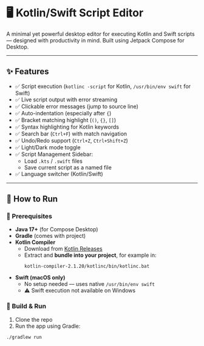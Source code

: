 # 🖥️ Kotlin/Swift Script Editor

A minimal yet powerful desktop editor for executing Kotlin and Swift scripts — designed with productivity in mind. Built using Jetpack Compose for Desktop.

---

## ✨ Features

- ✅ Script execution (`kotlinc -script` for Kotlin, `/usr/bin/env swift` for Swift)
- ✅ Live script output with error streaming
- ✅ Clickable error messages (jump to source line)
- ✅ Auto-indentation (especially after `{`)
- ✅ Bracket matching highlight (`()`, `{}`, `[]`)
- ✅ Syntax highlighting for Kotlin keywords
- ✅ Search bar (`Ctrl+F`) with match navigation
- ✅ Undo/Redo support (`Ctrl+Z`, `Ctrl+Shift+Z`)
- ✅ Light/Dark mode toggle
- ✅ Script Management Sidebar:
  - Load `.kts` / `.swift` files
  - Save current script as a named file
- ✅ Language switcher (Kotlin/Swift)

---

## 🚀 How to Run

### 🔧 Prerequisites

- **Java 17+** (for Compose Desktop)
- **Gradle** (comes with project)
- **Kotlin Compiler**
  - Download from [Kotlin Releases](https://github.com/JetBrains/kotlin/releases)
  - Extract and **bundle into your project**, for example in:
    ```
    kotlin-compiler-2.1.20/kotlinc/bin/kotlinc.bat
    ```
- **Swift (macOS only)**
  - No setup needed — uses native `/usr/bin/env swift`
  - ⚠️ Swift execution not available on Windows

### 🏃 Build & Run

1. Clone the repo
2. Run the app using Gradle:

```bash
./gradlew run
